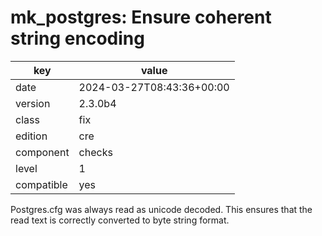 [//]: # (werk v2)
# mk_postgres: Ensure coherent string encoding

key        | value
---------- | ---
date       | 2024-03-27T08:43:36+00:00
version    | 2.3.0b4
class      | fix
edition    | cre
component  | checks
level      | 1
compatible | yes

Postgres.cfg was always read as unicode decoded.
This ensures that the read text is correctly converted to byte string format.
